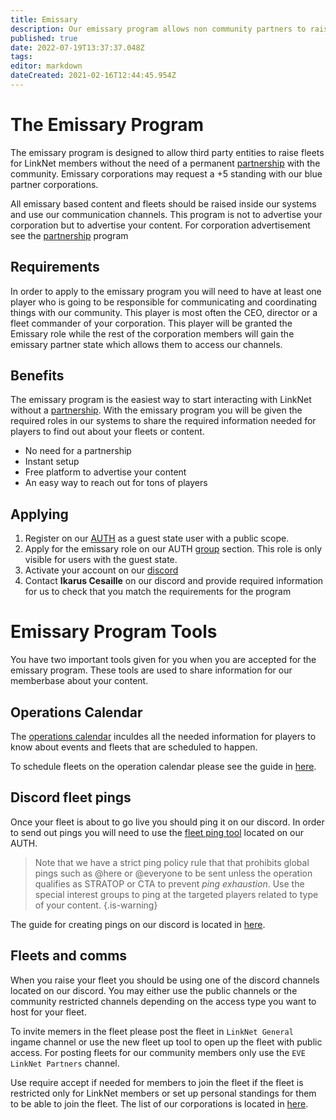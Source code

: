 ```yaml
---
title: Emissary
description: Our emissary program allows non community partners to raise fleets for our community without the need of a partnership.
published: true
date: 2022-07-19T13:37:37.048Z
tags: 
editor: markdown
dateCreated: 2021-02-16T12:44:45.954Z
---
```


# The Emissary Program
The emissary program is designed to allow third party entities to raise fleets for LinkNet members without the need of a permanent [partnership](https://wiki.eve-linknet.com/en/community/rules-and-requirements#partner-requirements) with the community. Emissary corporations may request a +5 standing with our blue partner corporations.

All emissary based content and fleets should be raised inside our systems and use our communication channels. This program is not to advertise your corporation but to advertise your content. For corporation advertisement see the [partnership](https://wiki.eve-linknet.com/en/community/rules-and-requirements#partner-requirements) program

## Requirements
In order to apply to the emissary program you will need to have at least one player who is going to be responsible for communicating and coordinating things with our community. This player is most often the CEO, director or a fleet commander of your corporation. This player will be granted the Emissary role while the rest of the corporation members will gain the emissary partner state which allows them to access our channels.

## Benefits
The emissary program is the easiest way to start interacting with LinkNet without a [partnership](https://wiki.eve-linknet.com/en/community/rules-and-requirements#partner-requirements). With the emissary program you will be given the required roles in our systems to share the required information needed for players to find out about your fleets or content.
- No need for a partnership
- Instant setup
- Free platform to advertise your content
- An easy way to reach out for tons of players

## Applying
1. Register on our [AUTH](https://auth.eve-linknet.com/) as a guest state user with a public scope.
1. Apply for the emissary role on our AUTH [group](https://auth.eve-linknet.com/groups/) section. This role is only visible for users with the guest state.
1. Activate your account on our [discord](https://wiki.eve-linknet.com/tools/communication/discord)
1. Contact **Ikarus Cesaille** on our discord and provide required information for us to check that you match the requirements for the program

# Emissary Program Tools
You have two important tools given for you when you are accepted for the emissary program. These tools are used to share information for our memberbase about your content.

## Operations Calendar
The [operations calendar](https://auth.eve-linknet.com/opcalendar/) inculdes all the needed information for players to know about events and fleets that are scheduled to happen.

To schedule fleets on the operation calendar please see the guide in [here](https://wiki.eve-linknet.com/en/tools/auth#scheduling-fleets).

## Discord fleet pings
Once your fleet is about to go live you should ping it on our discord. In order to send out pings you will need to use the [fleet ping tool](https://auth.eve-linknet.com/fleetpings/) located on our AUTH.

> Note that we have a strict ping policy rule that that prohibits global pings such as @here or @everyone to be sent unless the operation qualifies as STRATOP or CTA to prevent *ping exhaustion*. Use the special interest groups to ping at the targeted players related to type of your content.
{.is-warning}

The guide for creating pings on our discord is located in [here](https://wiki.eve-linknet.com/en/tools/auth#discord-fleet-pings).

## Fleets and comms
When you raise your fleet you should be using one of the discord channels located on our discord. You may either use the public channels or the community restricted channels depending on the access type you want to host for your fleet.

To invite memers in the fleet please post the fleet in `LinkNet General` ingame channel or use the new fleet up tool to open up the fleet with public access. For posting fleets for our community members only use the `EVE LinkNet Partners` channel.

Use require accept if needed for members to join the fleet if the fleet is restricted only for LinkNet members or set up personal standings for them to be able to join the fleet. The list of our corporations is located in [here](https://wiki.eve-linknet.com/community/coalition-corporations).
